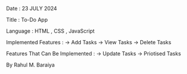Date : 23 JULY 2024 

Title : To-Do App 

Language : HTML , CSS , JavaScript

Implemented Features : 
    -> Add Tasks 
    -> View Tasks 
    -> Delete Tasks

Features That Can Be Implemented :
    -> Update Tasks 
    -> Priotised Tasks

By Rahul M. Baraiya